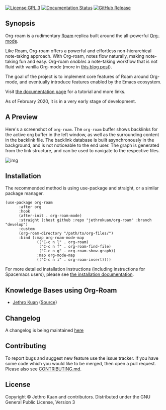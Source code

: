 [![License GPL 3][badge-license]](http://www.gnu.org/licenses/gpl-3.0.txt)
[![Documentation Status](https://readthedocs.org/projects/org-roam/badge/?version=latest)](https://org-roam.readthedocs.io/en/latest/?badge=latest)
[![GitHub Release](https://img.shields.io/github/v/release/jethrokuan/org-roam)](https://img.shields.io/github/v/release/jethrokuan/org-roam)

## Synopsis

Org-roam is a rudimentary [Roam][roamresearch] replica built around
the all-powerful [Org-mode][org]. 

Like Roam, Org-roam offers a powerful and effortless non-hierarchical
note-taking approach. With Org-roam, notes flow naturally, making
note-taking fun and easy. Org-roam *enables* a note-taking workflow that
is not fluid with vanilla Org-mode (more in [this blog
post](https://blog.jethro.dev/posts/how_to_take_smart_notes_org/)).


The goal of the project is to implement core features of Roam around
Org-mode, and eventually introduce features enabled by the Emacs
ecosystem.

Visit [the documentation
page](https://org-roam.readthedocs.io/en/latest/) for a tutorial and
more links.

As of February 2020, it is in a very early stage of development. 

## A Preview

Here's a screenshot of `org-roam`. The `org-roam` buffer shows
backlinks for the active org buffer in the left window, as well as the
surrounding content in the backlink file. The backlink database is
built asynchronously in the background, and is not noticeable to the
end user. The graph is generated from the link structure, and can be
used to navigate to the respective files.

![img](doc/images/org-roam-graph.gif)

## Installation

The recommended method is using use-package and straight, or a similar package manager.

```emacs-lisp
(use-package org-roam
      :after org
      :hook 
      (after-init . org-roam-mode)
      :straight (:host github :repo "jethrokuan/org-roam" :branch "develop")
      :custom
      (org-roam-directory "/path/to/org-files/")
      :bind (:map org-roam-mode-map
              (("C-c n l" . org-roam)
               ("C-c n f" . org-roam-find-file)
               ("C-c n g" . org-roam-show-graph))
              :map org-mode-map
              (("C-c n i" . org-roam-insert))))
```

For more detailed installation instructions (including instructions for
Spacemacs users), please see [the installation
documentation](https://org-roam.readthedocs.io/en/develop/installation/).

## Knowledge Bases using Org-Roam

- [Jethro Kuan](https://braindump.jethro.dev/)
  ([Source](https://github.com/jethrokuan/braindump/tree/master/org))

## Changelog

A changelog is being maintained [here](CHANGELOG.md)

## Contributing

To report bugs and suggest new feature use the issue tracker. If you
have some code which you would like to be merged, then open a pull
request. Please also see [CONTRIBUTING.md](.github/CONTRIBUTING.md).

## License

Copyright © Jethro Kuan and contributors. Distributed under the GNU
General Public License, Version 3

[roamresearch]: https://www.roamresearch.com/
[org]: https://orgmode.org/
[badge-license]: https://img.shields.io/badge/license-GPL_3-green.svg
